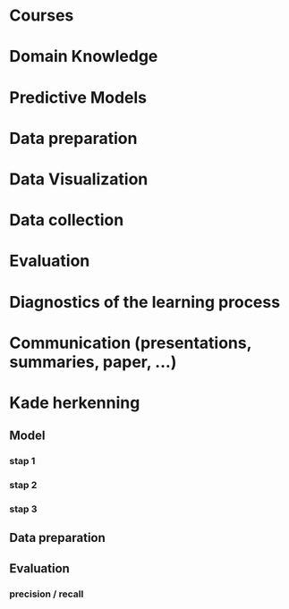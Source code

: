 # Courses
# Domain Knowledge
# Predictive Models
# Data preparation
# Data Visualization
# Data collection
# Evaluation
# Diagnostics of the learning process
# Communication (presentations, summaries, paper, ...)

# Kade herkenning

## Model


### stap 1

### stap 2

### stap 3

## Data preparation

## Evaluation

### precision / recall


